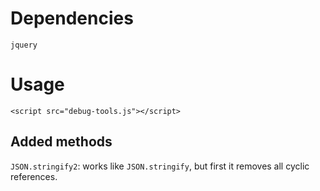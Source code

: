 # Dependencies
`jquery`

# Usage

`<script src="debug-tools.js"></script>`

## Added methods
`JSON.stringify2`: works like `JSON.stringify`, but first it removes all cyclic references.
